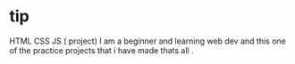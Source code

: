 # tip
HTML CSS JS ( project)
I am a beginner and learning web dev and this one of the practice projects that i have made thats all . 

